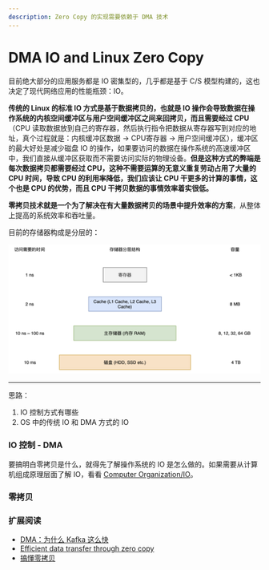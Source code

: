 ```yaml
---
description: Zero Copy 的实现需要依赖于 DMA 技术
---
```


# DMA IO and Linux Zero Copy

目前绝大部分的应用服务都是 IO 密集型的，几乎都是基于 C/S 模型构建的，这也决定了现代网络应用的性能瓶颈：IO。

**传统的 Linux 的标准 IO 方式是基于数据拷贝的，也就是 IO 操作会导致数据在操作系统的内核空间缓冲区与用户空间缓冲区之间来回拷贝，而且需要经过 CPU**（CPU 读取数据放到自己的寄存器，然后执行指令把数据从寄存器写到对应的地址，真个过程就是：内核缓冲区数据 -&gt; CPU寄存器 -&gt; 用户空间缓冲区），缓冲区的最大好处是减少磁盘 IO 的操作，如果要访问的数据在操作系统的高速缓冲区中，我们直接从缓冲区获取而不需要访问实际的物理设备。**但是这种方式的弊端是每次数据拷贝都需要经过 CPU，这种不需要运算的无意义重复劳动占用了大量的 CPU 时间，导致 CPU 的利用率降低，我们应该让 CPU 干更多的计算的事情，这个也是 CPU 的优势，而且 CPU 干拷贝数据的事情效率着实很低。**

**零拷贝技术就是一个为了解决在有大量数据拷贝的场景中提升效率的方案**，从整体上提高的系统效率和吞吐量。

目前的存储器构成是分层的：

![&#x5B58;&#x50A8;&#x5668;&#x5C42;&#x6B21;&#x7ED3;&#x6784;](../../../.gitbook/assets/image%20%2899%29.png)



---

思路：

1. IO 控制方式有哪些
2. OS 中的传统 IO 和 DMA 方式的 IO

### IO 控制 - DMA

要搞明白零拷贝是什么，就得先了解操作系统的 IO 是怎么做的。如果需要从计算机组成原理层面了解 IO，看看 [Computer Organization/IO](../../computer-organization/io.md)。

### 零拷贝



### 扩展阅读

* [DMA：为什么 Kafka 这么快](https://time.geekbang.org/column/article/118657)
* [Efficient data transfer through zero copy](https://developer.ibm.com/articles/j-zerocopy/)
* [搞懂零拷贝](https://www.cnblogs.com/xiaolincoding/p/13719610.html)

